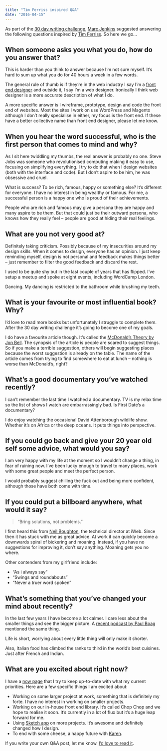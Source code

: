 ```yaml
---
title: "Tim Ferriss inspired Q&A"
date: "2016-04-15"
---
```


As part of the [30 day writing challenge](https://daveredfern.com/2016/30-day-writing-photo-challenge/), [Marc Jenkins](https://marcjenkins.co.uk/qa/) suggested answering the following questions inspired by [Tim Ferriss](http://fourhourworkweek.com/blog/). So here we go…

## When someone asks you what you do, how do you answer that?

This is harder than you think to answer because I’m not sure myself. It’s hard to sum up what you do for 40 hours a week in a few words.

The general rule of thumb is if they’re in the web industry I say I’m a [front end designer](http://bradfrost.com/blog/post/frontend-design/) and outside it, I say I’m a web designer. Ironically I think web designer is a more accurate description of what I do.

A more specific answer is I wireframe, prototype, design and code the front end of websites. Most the sites I work on use WordPress and Magento although I don’t really specialise in either, my focus is the front end. If these have a better collective name than front end designer, please let me know.

## When you hear the word successful, who is the first person that comes to mind and why?

As I sit here twiddling my thumbs, the real answer is probably no one. Steve Jobs was someone who revolutionised computing making it easy to use, focusing on simplifying everything. I try to do that when I design websites (both with the interface and code). But I don’t aspire to be him, he was obsessive and cruel.

What is success? To be rich, famous, happy or something else? It’s different for everyone. I have no interest in being wealthy or famous. For me, a successful person is a happy one who is proud of their achievements.

People who are rich and famous may give a persona they are happy and many aspire to be them. But that could just be their outward persona, who knows how they really feel – people are good at hiding their real feelings.

## What are you not very good at?

Definitely taking criticism. Possibly because of my insecurities around my design skills. When it comes to design, everyone has an opinion. I just keep reminding myself, design is not personal and feedback makes things better – just remember to filter the good feedback and discard the rest.

I used to be quite shy but in the last couple of years that has flipped. I’ve setup a meetup and spoke at eight events, including WordCamp London.

Dancing. My dancing is restricted to the bathroom while brushing my teeth.

## What is your favourite or most influential book? Why?

I’d love to read more books but unfortunately I struggle to complete them. After the 30 day writing challenge it’s going to become one of my goals.

I do have a favourite article though. It’s called the [McDonald’s Theory by Jon Bell](https://medium.com/@ienjoy/mcdonalds-theory-9216e1c9da7d#.b5oy019w2). The synopsis of the article is people are scared to suggest things. So if you make a terrible suggestion, others will begin suggesting places because the worst suggestion is already on the table. The name of the article comes from trying to find somewhere to eat at lunch – nothing is worse than McDonald’s, right?

## What’s a good documentary you’ve watched recently?

I can’t remember the last time I watched a documentary. TV is my relax time so the list of shows I watch are embarrassingly bad. Is First Date’s a documentary?

I do enjoy watching the occasional David Attenborough wildlife show. Whether it’s on Africa or the deep oceans. It puts things into perspective.

## If you could go back and give your 20 year old self some advice, what would you say?

I am very happy with my life at the moment so I wouldn’t change a thing, in fear of ruining now. I’ve been lucky enough to travel to many places, work with some great people and meet the perfect person.

I would probably suggest chilling the fuck out and being more confident, although those have both come with time.

## If you could put a billboard anywhere, what would it say?

> “Bring solutions, not problems.”

I first heard this from [Neil Boughton](https://twitter.com/NeilBoughton), the technical director at iWeb. Since then it has stuck with me as great advice. At work it can quickly become a downwards spiral of bickering and moaning. Instead, if you have no suggestions for improving it, don’t say anything. Moaning gets you no where.

Other contenders from my girlfriend include:

- “As i always say”
- “Swings and roundabouts”
- “Never a truer word spoken”

## What’s something that you’ve changed your mind about recently?

In the last few years I have become a lot calmer. I care less about the smaller things and see the bigger picture. A [recent podcast by Paul Boag](https://boagworld.com/season/14/episode/1411/) mentioned the same thing.

Life is short, worrying about every little thing will only make it shorter.

Also, Italian food has climbed the ranks to third in the world’s best cuisines. Just after French and Indian.

## What are you excited about right now?

I have a [now page](https://daveredfern.com/now/) that I try to keep up-to-date with what my current priorities. Here are a few specific things I am excited about:

- Working on some larger project at work, something that is definitely my forte. I have no interest in working on smaller projects.
- Working on our in-house front end library. It’s called Chop Chop and we hope to realise it soon. It’s currently in a lot of flux but it’s a huge leap forward for me.
- Using [Sketch app](http://www.sketchapp.com/) on more projects. It’s awesome and definitely changed how I design.
- To end with some cheese, a happy future with [Karen](https://www.instagram.com/karen.uppal/).

If you write your own Q&A post, let me know. [I’d love to read it](https://daveredfern.com/contact/).
